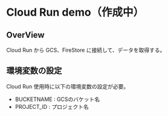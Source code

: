 # Cloud Run demo（作成中）

## OverView
Cloud Run から GCS、FireStore に接続して、データを取得する。

## 環境変数の設定
Cloud Run 使用時に以下の環境変数の設定が必要。

- BUCKETNAME : GCSのバケット名
- PROJECT_ID : プロジェクト名
